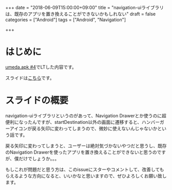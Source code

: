 
+++
date = "2018-06-09T15:00:00+09:00"
title = "navigation-uiライブラリは、既存のアプリを置き換えることができないかもしれない"
draft = false
categories = ["Android"]
tags = ["Android", "Navigation"]

+++

# はじめに

[umeda.apk #4](https://shibuya-apk.connpass.com/event/88738/)でLTした内容です。

スライドは[こちら](https://www.slideshare.net/yasi_life/navigationui)です。


# スライドの概要

navigation-uiライブラリというのがあって、Navigation Drawerとか使うのに超便利になったんですが、startDestination以外の画面に遷移すると、ハンバーガーアイコンが戻る矢印に変わってしまうので、微妙に使えないんじゃないかという話です。

戻る矢印に変わってしまうと、ユーザーは絶対気づかないやつだと思うし、既存のNavigation Drawerを使ったアプリを置き換えることができないと思うのですが、僕だけでしょうか。。。

もしこれが問題だと思う方は、このissueにスターやコメントして、改善してもらえるような方向になると、いいかなと思いますので、ぜひよろしくお願い致します。


